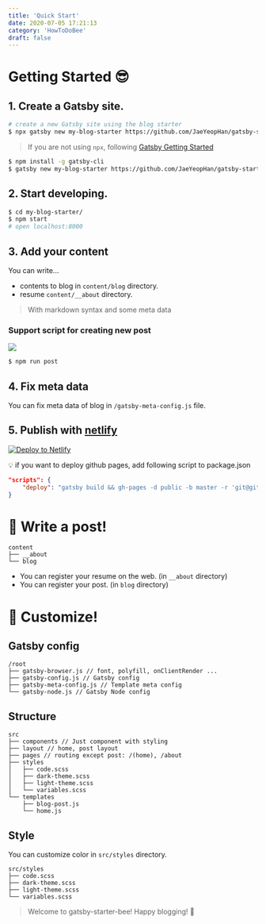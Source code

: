 ```yaml
---
title: 'Quick Start'
date: 2020-07-05 17:21:13
category: 'HowToDoBee'
draft: false
---
```


# Getting Started 😎

## 1. Create a Gatsby site.

```sh
# create a new Gatsby site using the blog starter
$ npx gatsby new my-blog-starter https://github.com/JaeYeopHan/gatsby-starter-bee
```

> If you are not using `npx`, following [Gatsby Getting Started](https://www.gatsbyjs.org/docs/quick-start)

```sh
$ npm install -g gatsby-cli
$ gatsby new my-blog-starter https://github.com/JaeYeopHan/gatsby-starter-bee
```

## 2. Start developing.

```sh
$ cd my-blog-starter/
$ npm start
# open localhost:8000
```

## 3. Add your content

You can write...

- contents to blog in `content/blog` directory.
- resume `content/__about` directory.

> With markdown syntax and some meta data

### Support script for creating new post

![](imagesli-tool-example.gif)

```sh
$ npm run post
```

## 4. Fix meta data

You can fix meta data of blog in `/gatsby-meta-config.js` file.

## 5. Publish with [netlify](https://netlify.com)

[![Deploy to Netlify](https://www.netlify.com/img/deploy/button.svg)](https://app.netlify.com/start/deploy?repository=https://github.com/JaeYeopHab/gatsby-starter-bee)

:bulb: if you want to deploy github pages, add following script to package.json

```json
"scripts": {
    "deploy": "gatsby build && gh-pages -d public -b master -r 'git@github.com:${your github id}/${github page name}.github.io.git'"
}
```

# :memo: Write a post!

```
content
├── __about
└── blog
```

- You can register your resume on the web. (in `__about` directory)
- You can register your post. (in `blog` directory)

# 🧐 Customize!

## Gatsby config

```
/root
├── gatsby-browser.js // font, polyfill, onClientRender ...
├── gatsby-config.js // Gatsby config
├── gatsby-meta-config.js // Template meta config
└── gatsby-node.js // Gatsby Node config
```

## Structure

```
src
├── components // Just component with styling
├── layout // home, post layout
├── pages // routing except post: /(home), /about
├── styles
│   ├── code.scss
│   ├── dark-theme.scss
│   ├── light-theme.scss
│   └── variables.scss
└── templates
    ├── blog-post.js
    └── home.js
```

## Style

You can customize color in `src/styles` directory.

```
src/styles
├── code.scss
├── dark-theme.scss
├── light-theme.scss
└── variables.scss
```

> Welcome to gatsby-starter-bee!
> Happy blogging! 👻
